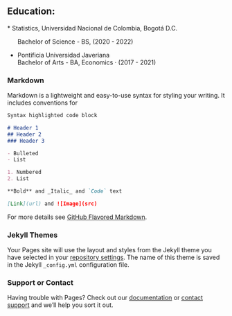 <script type="text/javascript" src="https://platform.linkedin.com/badges/js/profile.js" async defer></script> </h1>

<h2> Education: </h2>
* Statistics, Universidad Nacional de Colombia, Bogotá D.C.
<ol>
  Bachelor of Science - BS, (2020 - 2022)
 </ol>

* Pontificia Universidad Javeriana \
  Bachelor of Arts - BA, Economics · (2017 - 2021)

### Markdown

Markdown is a lightweight and easy-to-use syntax for styling your writing. It includes conventions for

```markdown
Syntax highlighted code block

# Header 1
## Header 2
### Header 3

- Bulleted
- List

1. Numbered
2. List

**Bold** and _Italic_ and `Code` text

[Link](url) and ![Image](src)
```

For more details see [GitHub Flavored Markdown](https://guides.github.com/features/mastering-markdown/).

### Jekyll Themes

Your Pages site will use the layout and styles from the Jekyll theme you have selected in your [repository settings](https://github.com/SebastianVela/Web-Page/settings). The name of this theme is saved in the Jekyll `_config.yml` configuration file.

### Support or Contact

Having trouble with Pages? Check out our [documentation](https://docs.github.com/categories/github-pages-basics/) or [contact support](https://support.github.com/contact) and we’ll help you sort it out.
